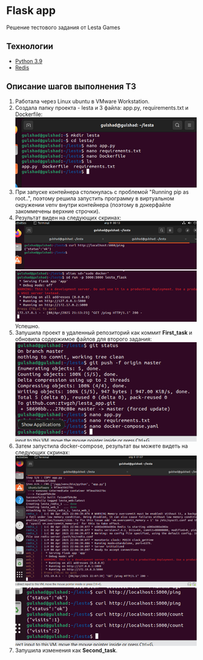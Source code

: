 # Flask app
Решение теcтового задания от Lesta Games

## Технологии
- [Python 3.9](https://hub.docker.com/_/python)
- [Redis](https://hub.docker.com/_/redis)

## Описание шагов выполнения ТЗ

1. Работала через Linux ubuntu в VMware Workstation.
2. Создала папку проекта - lesta и 3 файла: app.py, requirements.txt и Dockerfile:
![1](https://github.com/ztvgzh/lesta_app/blob/master/images/1.jpg)
3. При запуске контейнера столкнулась с проблемой "Running pip as root..", поэтому решила запустить программу в виртуальном окружении venv внутри контейнера (поэтому в докерфайле закоммечены верхние строчки).
4. Результат виден на следующих скринах:  
![2](https://github.com/ztvgzh/lesta_app/blob/master/images/2.jpg)
![3](https://github.com/ztvgzh/lesta_app/blob/master/images/3.jpg)
Успешно.
5. Запушила проект в удаленный репозиторий как коммит **First_task** и обновила содержимое файлов для второго задания:
![4](https://github.com/ztvgzh/lesta_app/blob/master/images/4.jpg)
6. Затем запустила docker-compose,  результат вы можете видеть на следующих скринах:
![5](https://github.com/ztvgzh/lesta_app/blob/master/images/5.jpg)
![6](https://github.com/ztvgzh/lesta_app/blob/master/images/6.jpg)
8. Запушила изменения как **Second_task**.
